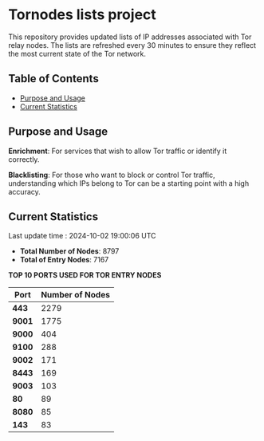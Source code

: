 # Tornodes lists project

This repository provides updated lists of IP addresses associated with Tor relay nodes. The lists are refreshed every 30 minutes to ensure they reflect the most current state of the Tor network.

## Table of Contents

- [Purpose and Usage](#purpose-and-usage)
- [Current Statistics](#current-statistics)


## Purpose and Usage

**Enrichment**: For services that wish to allow Tor traffic or identify it correctly.

**Blacklisting**: For those who want to block or control Tor traffic, understanding which IPs belong to Tor can be a starting point with a high accuracy.

## Current Statistics

Last update time : 2024-10-02 19:00:06 UTC

- **Total Number of Nodes**: 8797
- **Total of Entry Nodes**: 7167

**TOP 10 PORTS USED FOR TOR ENTRY NODES**

| **Port** | **Number of Nodes** |
|------|-----------------|
| **443**   | 2279  |
| **9001**   | 1775  |
| **9000**   | 404  |
| **9100**   | 288  |
| **9002**   | 171  |
| **8443**   | 169  |
| **9003**   | 103  |
| **80**   | 89  |
| **8080**   | 85  |
| **143**   | 83  |

